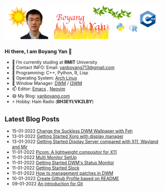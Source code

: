 # [![Header](https://raw.githubusercontent.com/yanboyang713/yanboyang713/main/hearder.png)](https://yanboyang.com/)

### Hi there, I am Boyang Yan 👋

- 🔭 I’m currently studing at **RMIT** University
- 🌱 Contact INFO: Email: yanboyang713@gmail.com
- 👯 Programming: C++, Python, R, Lisp
- 🤔 Operating System: [Arch Linux](https://archlinux.org/)
- 💬 Window Manager: [DWM](https://dwm.suckless.org/) / [I3WM](https://i3wm.org/)
- 📫 Editor: [Emacs](https://www.gnu.org/software/emacs/) , [Neovim](https://neovim.io/)
- 😄 My Blog: [yanboyang.com](https://yanboyang.com)
- ⚡ Hobby: Ham Radio (**BH3EYI**/**VK2LBY**)

## Latest Blog Posts
<!-- BLOG-POST-LIST:START -->
 - 15-01-2022 [Change the Suckless DWM Wallpaper with Feh](https://yanboyang.com/dwmwallpaper/)
 - 13-01-2022 [Getting Started Xorg with display manager](https://yanboyang.com/xorg/)
 - 13-01-2022 [Getting Started Display Server compared with X11, Wayland and Mir](https://yanboyang.com/displayserver/)
 - 11-01-2022 [Picom: A lightweight compositor for X11](https://yanboyang.com/picom/)
 - 11-01-2022 [Multi Monitor SetUp](https://yanboyang.com/multimonitor/)
 - 11-01-2022 [Getting Started DWM&#39;s Status Monitor](https://yanboyang.com/dwmstatusmonitor/)
 - 11-01-2022 [Getting Started Slock](https://yanboyang.com/slock/)
 - 11-01-2022 [How to management patches in DWM](https://yanboyang.com/dwmpatches/)
 - 10-01-2022 [Create Github Profile based on README](https://yanboyang.com/githubprofile/)
 - 09-01-2022 [An introduction for Git](https://yanboyang.com/git/)<!-- BLOG-POST-LIST:END -->

